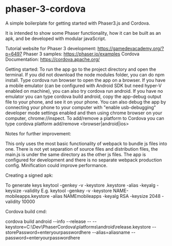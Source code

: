 # phaser-3-cordova

A simple boilerplate for getting started with Phaser3.js and Cordova.

It is intended to show some Phaser functionality, how it can be built as an apk, and be developed with modular javaScript. 

Tutorial website for Phaser 3 development:
https://gamedevacademy.org/?p=6497
Phaser 3 samples:
https://phaser.io/examples
Cordova Documentation:
https://cordova.apache.org/

Getting started:
To run the app go to the project directory and open the terminal.
If you did not download the node modules folder, you can do npm install. 
Type cordova run browser to open the app on a browser. 
If you have a mobile emulator (can be configured with Android SDK but need hyper-V enabled on machine), you can also try cordova run android. 
If you have no emulator you can type cordova build android, copy the app-debug output file to your phone, and see it on your phone. You can also debug the app by connecting your phone to your computer with "enable usb-debugging" developer mode settings enabled and then using chrome browser on your computer, chrome://inspect.
To add/remove a platform to Cordova you can type cordova platform add/remove <browser|android|ios>

Notes for further improvement:

This only uses the most basic functionality of webpack to bundle js files into one. There is not yet separation of source files and distribution files, the main.js is under the same directory as the other js files. The app is configured for development and there is no separate webpack production config. Minification could improve performance. 

Creating a signed apk:

To generate keys 
keytool -genkey -v -keystore <keystoreName>.keystore -alias <Keystore AliasName> -keyalg <Key algorithm> -keysize <Key size> -validity <Key Validity in Days>
E.g.
keytool -genkey -v -keystore NAME-mobileapps.keystore -alias NAMEmobileapps -keyalg RSA -keysize 2048 -validity 10000

Cordova build cmd:

cordova build android --info --release -- --keystore=C:\Dev\PhaserCordova\platforms\android\release.keystore 
--storePassword=enteryourpasswordhere --alias=aliasname --password=enteryourpasswordhere
